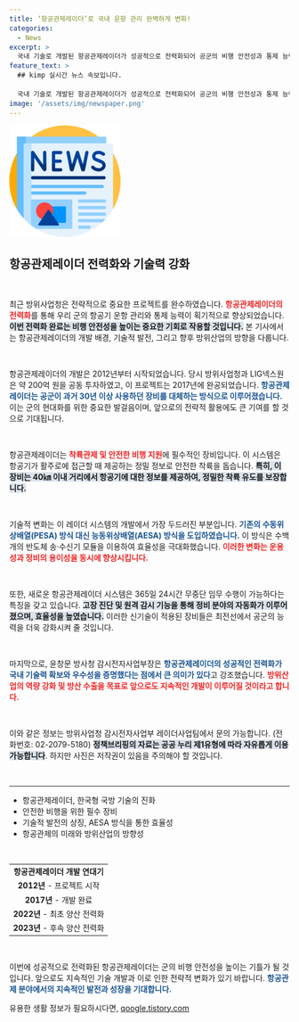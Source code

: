 ```yaml
---
title: ‘항공관제레이더’로 국내 운항 관리 완벽하게 변화!
categories:
  - News
excerpt: >
  국내 기술로 개발된 항공관제레이더가 성공적으로 전력화되어 공군의 비행 안전성과 통제 능력이 획기적으로 향상되었습니다! 이제 24시간 무중단 임무 수행이 가능해진 항공관제의 미래를 확인하세요!
feature_text: >
  ## kimp 실시간 뉴스 속보입니다.

  국내 기술로 개발된 항공관제레이더가 성공적으로 전력화되어 공군의 비행 안전성과 통제 능력이 획기적으로 향상되었습니다! 이제 24시간 무중단 임무 수행이 가능해진 항공관제의 미래를 확인하세요!
image: '/assets/img/newspaper.png'
---
```


<p><img src="/assets/img/newspaper.png" alt="kimplant 속보" /></p>

<h2 data-ke-size="size26">항공관제레이더 전력화와 기술력 강화</h2>

<p data-ke-size="size16">&nbsp;</p>

<p>최근 방위사업청은 전략적으로 중요한 프로젝트를 완수하였습니다. <b><span style="color: #ee2323;">항공관제레이더의 전력화</span></b>를 통해 우리 군의 항공기 운항 관리와 통제 능력이 획기적으로 향상되었습니다. <b><span style="background-color: #21538527;">이번 전력화 완료는 비행 안전성을 높이는 중요한 기회로 작용할 것입니다.</span></b> 본 기사에서는 항공관제레이더의 개발 배경, 기술적 발전, 그리고 향후 방위산업의 방향을 다룹니다.</p>

<p data-ke-size="size16">&nbsp;</p>

<p>항공관제레이더의 개발은 2012년부터 시작되었습니다. 당시 방위사업청과 LIG넥스원은 약 200억 원을 공동 투자하였고, 이 프로젝트는 2017년에 완공되었습니다. <b><span style="color: #1a5490;">항공관제레이더는 공군이 과거 30년 이상 사용하던 장비를 대체하는 방식으로 이루어졌습니다.</span></b> 이는 군의 현대화를 위한 중요한 발걸음이며, 앞으로의 전략적 활용에도 큰 기여를 할 것으로 기대됩니다.</p>

<p data-ke-size="size16">&nbsp;</p>

<p>항공관제레이더는 <b><span style="color: #ee2323;">착륙관제 및 안전한 비행 지원</span></b>에 필수적인 장비입니다. 이 시스템은 항공기가 활주로에 접근할 때 제공하는 정밀 정보로 안전한 착륙을 돕습니다. <b><span style="background-color: #21538527;">특히, 이 장비는 40㎞ 이내 거리에서 항공기에 대한 정보를 제공하여, 정밀한 착륙 유도를 보장합니다.</span></b></p>

<p data-ke-size="size16">&nbsp;</p>

<p>기술적 변화는 이 레이더 시스템의 개발에서 가장 두드러진 부분입니다. <b><span style="color: #1a5490;">기존의 수동위상배열(PESA) 방식 대신 능동위상배열(AESA) 방식을 도입하였습니다.</span></b> 이 방식은 수백 개의 반도체 송·수신기 모듈을 이용하여 효율성을 극대화했습니다. <b><span style="color: #ee2323;">이러한 변화는 운용성과 정비의 용이성을 동시에 향상시킵니다.</span></b></p>

<p data-ke-size="size16">&nbsp;</p>

<p>또한, 새로운 항공관제레이더 시스템은 365일 24시간 무중단 임무 수행이 가능하다는 특징을 갖고 있습니다. <b><span style="background-color: #21538527;">고장 진단 및 원격 감시 기능을 통해 정비 분야의 자동화가 이루어졌으며, 효율성을 높였습니다.</span></b> 이러한 신기술이 적용된 장비들은 최전선에서 공군의 능력을 더욱 강화시켜 줄 것입니다.</p>

<p data-ke-size="size16">&nbsp;</p>

<p>마지막으로, 윤창문 방사청 감시전자사업부장은 <b><span style="color: #1a5490;">항공관제레이더의 성공적인 전력화가 국내 기술력 확보와 우수성을 증명했다는 점에서 큰 의미가 있다</span></b>고 강조했습니다. <b><span style="color: #ee2323;">방위산업의 역량 강화 및 방산 수출을 목표로 앞으로도 지속적인 개발이 이루어질 것이라고 합니다.</span></b> </p>

<p data-ke-size="size16">&nbsp;</p>

<p>이와 같은 정보는 방위사업청 감시전자사업부 레이더사업팀에서 문의 가능합니다. (전화번호: 02-2079-5180) <b><span style="background-color: #21538527;">정책브리핑의 자료는 공공 누리 제1유형에 따라 자유롭게 이용 가능합니다</span></b>. 하지만 사진은 저작권이 있음을 주의해야 할 것입니다. </p>

<p data-ke-size="size16">&nbsp;</p>

<hr />

<ul>
    <li>항공관제레이더, 한국형 국방 기술의 진화</li>
    <li>안전한 비행을 위한 필수 장비</li>
    <li>기술적 발전의 상징, AESA 방식을 통한 효율성</li>
    <li>항공관제의 미래와 방위산업의 방향성</li>
</ul>

<p data-ke-size="size16">&nbsp;</p>

<table>
    <tr>
        <td style="text-align: center; height: 17px;"><b>항공관제레이더 개발 연대기</b></td>
    </tr>
    <tr>
        <td style="text-align: center; height: 17px;"><b>2012년</b> - 프로젝트 시작</td>
    </tr>
    <tr>
        <td style="text-align: center; height: 17px;"><b>2017년</b> - 개발 완료</td>
    </tr>
    <tr>
        <td style="text-align: center; height: 17px;"><b>2022년</b> - 최초 양산 전력화</td>
    </tr>
    <tr>
        <td style="text-align: center; height: 17px;"><b>2023년</b> - 후속 양산 전력화</td>
    </tr>
</table>

<p data-ke-size="size16">&nbsp;</p>

<p>이번에 성공적으로 전력화된 항공관제레이더는 군의 비행 안전성을 높이는 기틀가 될 것입니다. 앞으로도 지속적인 기술 개발과 이로 인한 전략적 변화가 있기 바랍니다. <b><span style="color: #1a5490;">항공관제 분야에서의 지속적인 발전과 성장을 기대합니다.</span></b></p>
유용한 생활 정보가 필요하시다면, <a href="https://qoogle.tistory.com" rel="dofollow">qoogle.tistory.com</a>


